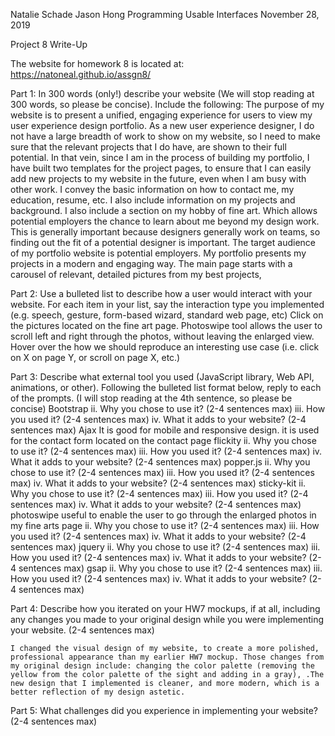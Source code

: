 Natalie Schade
Jason Hong
Programming Usable Interfaces 
November 28, 2019


Project 8 Write-Up

The website for homework 8 is located at: https://natoneal.github.io/assgn8/

Part 1: In 300 words (only!) describe your website (We will stop reading at 300 words, so please be concise). Include the following:
	The purpose of my website is to present a unified, engaging experience for users to view my user experience design portfolio. As a new user experience designer, I do not have a large breadth of work to show on my website, so I need to make sure that the relevant projects that I do have, are shown to their full potential. In that vein, since I am in the process of building my portfolio, I have built two templates for the project pages, to ensure that I can easily add new projects to my website in the future, even when I am busy with other work. I convey the basic information on how to contact me, my education, resume, etc. I also include information on my projects and background. I also include a section on my hobby of fine art. Which allows potential employers the chance to learn about me beyond my design work. This is generally important because designers generally work on teams, so finding out the fit of a potential designer is important. The target audience of my portfolio website is potential employers. My portfolio presents my projects in a modern and engaging way. The main page starts with a carousel of relevant, detailed pictures from my best projects,


Part 2: Use a bulleted list to describe how a user would interact with your website. For each item in your list, say
the interaction type you implemented (e.g. speech, gesture, form-based wizard, standard web page, etc)
Click on the pictures located on the fine art page. Photoswipe tool allows the user to scroll left and right through the photos, without leaving the enlarged view. 
Hover over the 
how we should reproduce an interesting use case (i.e. click on X on page Y, or scroll on page X, etc.)

Part 3: Describe what external tool you used (JavaScript library, Web API, animations, or other). Following the bulleted list format below, reply to each of the prompts. (I will stop reading at the 4th sentence, so please be concise)
Bootstrap 
ii. Why you chose to use it? (2-4 sentences max)
iii. How you used it? (2-4 sentences max)
iv. What it adds to your website? (2-4 sentences max)
Ajax
It is good for mobile and responsive design.
it is used for the contact form located on the contact page
flickity
ii. Why you chose to use it? (2-4 sentences max)
iii. How you used it? (2-4 sentences max)
iv. What it adds to your website? (2-4 sentences max)
popper.js
ii. Why you chose to use it? (2-4 sentences max)
iii. How you used it? (2-4 sentences max)
iv. What it adds to your website? (2-4 sentences max)
sticky-kit
ii. Why you chose to use it? (2-4 sentences max)
iii. How you used it? (2-4 sentences max)
iv. What it adds to your website? (2-4 sentences max)
photoswipe
useful to enable the user to go through the enlarged photos in my fine arts page
ii. Why you chose to use it? (2-4 sentences max)
iii. How you used it? (2-4 sentences max)
iv. What it adds to your website? (2-4 sentences max)
jquery
ii. Why you chose to use it? (2-4 sentences max)
iii. How you used it? (2-4 sentences max)
iv. What it adds to your website? (2-4 sentences max)
gsap 
ii. Why you chose to use it? (2-4 sentences max)
iii. How you used it? (2-4 sentences max)
iv. What it adds to your website? (2-4 sentences max)

Part 4: Describe how you iterated on your HW7 mockups, if at all, including any changes you made to your original design while you were implementing your website. (2-4 sentences max)

	I changed the visual design of my website, to create a more polished, professional appearance than my earlier HW7 mockup. Those changes from my original design include: changing the color palette (removing the yellow from the color palette of the sight and adding in a gray), .The new design that I implemented is cleaner, and more modern, which is a better reflection of my design astetic.

Part 5: What challenges did you experience in implementing your website? (2-4 sentences max)

